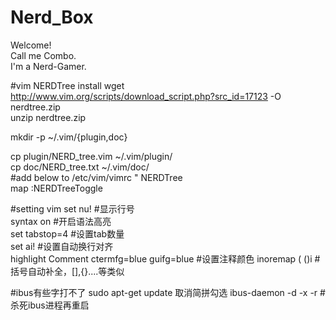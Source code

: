 # Nerd_Box
Welcome!  
Call me Combo.  
I'm a Nerd-Gamer.  

#vim NERDTree install
wget http://www.vim.org/scripts/download_script.php?src_id=17123 -O nerdtree.zip   
unzip nerdtree.zip  
  
mkdir -p ~/.vim/{plugin,doc}  

cp plugin/NERD_tree.vim ~/.vim/plugin/  
cp doc/NERD_tree.txt ~/.vim/doc/  
#add below to /etc/vim/vimrc
" NERDTree  
map <F10> :NERDTreeToggle<CR>  

#setting vim
set nu!										#显示行号  
syntax on									#开启语法高亮  
set tabstop=4								#设置tab数量  
set ai!										#设置自动换行对齐  
highlight Comment ctermfg=blue guifg=blue	#设置注释颜色
inoremap ( ()<ESC>i							#括号自动补全，[],{}....等类似  

#ibus有些字打不了
sudo apt-get update
取消简拼勾选
ibus-daemon -d -x -r						#杀死ibus进程再重启  
